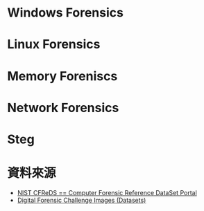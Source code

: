# Windows Forensics
# Linux Forensics
# Memory Foreniscs 
# Network Forensics
# Steg 

# 資料來源
- [NIST CFReDS == Computer Forensic Reference DataSet Portal](https://cfreds.nist.gov/)
- [Digital Forensic Challenge Images (Datasets)](https://www.ashemery.com/dfir.html)

